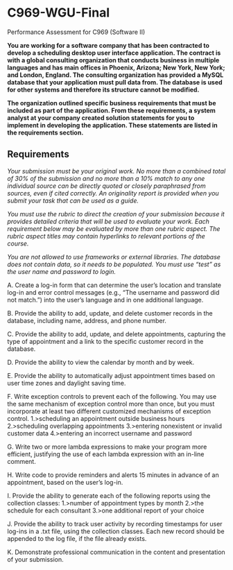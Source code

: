 # C969-WGU-Final
Performance Assessment for C969 (Software II)


__You are working for a software company that has been contracted to develop a scheduling desktop user interface application. The contract is with a global consulting organization that conducts business in multiple languages and has main offices in Phoenix, Arizona; New York, New York; and London, England. The consulting organization has provided a MySQL database that your application must pull data from. The database is used for other systems and therefore its structure cannot be modified.__

__The organization outlined specific business requirements that must be included as part of the application. From these requirements, a system analyst at your company created solution statements for you to implement in developing the application. These statements are listed in the requirements section.__


## Requirements

_Your submission must be your original work. No more than a combined total of 30% of the submission and no more than a 10% match to any one individual source can be directly quoted or closely paraphrased from sources, even if cited correctly. An originality report is provided when you submit your task that can be used as a guide._

_You must use the rubric to direct the creation of your submission because it provides detailed criteria that will be used to evaluate your work. Each requirement below may be evaluated by more than one rubric aspect. The rubric aspect titles may contain hyperlinks to relevant portions of the course._

_You are not allowed to use frameworks or external libraries. The database does not contain data, so it needs to be populated. You must use “test” as the user name and password to login._


A.  Create a log-in form that can determine the user’s location and translate log-in and error control messages (e.g., “The username and password did not match.”) into the user’s language and in one additional language.

B.  Provide the ability to add, update, and delete customer records in the database, including name, address, and phone number.

C.  Provide the ability to add, update, and delete appointments, capturing the type of appointment and a link to the specific customer record in the database.

D.  Provide the ability to view the calendar by month and by week.

E.  Provide the ability to automatically adjust appointment times based on user time zones and daylight saving time.

F.  Write exception controls to prevent each of the following. You may use the same mechanism of exception control more than once, but you must incorporate at least  two different customized mechanisms of exception control.
1.>scheduling an appointment outside business hours
2.>scheduling overlapping appointments
3.>entering nonexistent or invalid customer data
4.>entering an incorrect username and password

G.  Write two or more lambda expressions to make your program more efficient, justifying the use of each lambda expression with an in-line comment.

H.  Write code to provide reminders and alerts 15 minutes in advance of an appointment, based on the user’s log-in.

I.    Provide the ability to generate each  of the following reports using the collection classes:
1.>number of appointment types by month
2.>the schedule for each  consultant
3.>one additional report of your choice

J.  Provide the ability to track user activity by recording timestamps for user log-ins in a .txt file, using the collection classes. Each new record should be appended to the log file, if the file already exists.

K.  Demonstrate professional communication in the content and presentation of your submission.
